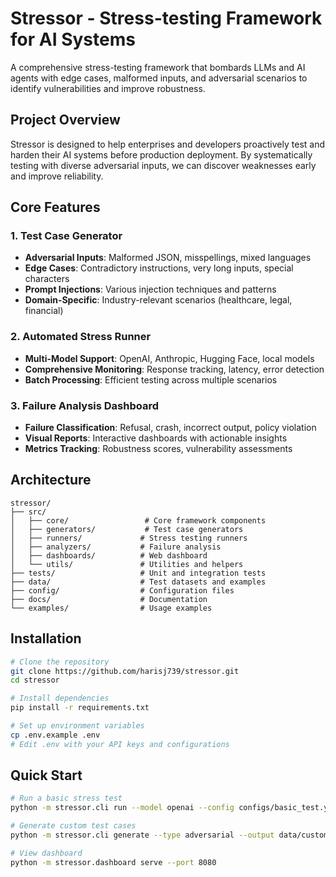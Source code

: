 # Stressor - Stress-testing Framework for AI Systems

A comprehensive stress-testing framework that bombards LLMs and AI agents with edge cases, malformed inputs, and adversarial scenarios to identify vulnerabilities and improve robustness.

## Project Overview

Stressor is designed to help enterprises and developers proactively test and harden their AI systems before production deployment. By systematically testing with diverse adversarial inputs, we can discover weaknesses early and improve reliability.

## Core Features

### 1. Test Case Generator
- **Adversarial Inputs**: Malformed JSON, misspellings, mixed languages
- **Edge Cases**: Contradictory instructions, very long inputs, special characters
- **Prompt Injections**: Various injection techniques and patterns
- **Domain-Specific**: Industry-relevant scenarios (healthcare, legal, financial)

### 2. Automated Stress Runner
- **Multi-Model Support**: OpenAI, Anthropic, Hugging Face, local models
- **Comprehensive Monitoring**: Response tracking, latency, error detection
- **Batch Processing**: Efficient testing across multiple scenarios

### 3. Failure Analysis Dashboard
- **Failure Classification**: Refusal, crash, incorrect output, policy violation
- **Visual Reports**: Interactive dashboards with actionable insights
- **Metrics Tracking**: Robustness scores, vulnerability assessments

## Architecture

```
stressor/
├── src/
│   ├── core/                 # Core framework components
│   ├── generators/           # Test case generators
│   ├── runners/             # Stress testing runners
│   ├── analyzers/           # Failure analysis
│   ├── dashboards/          # Web dashboard
│   └── utils/               # Utilities and helpers
├── tests/                   # Unit and integration tests
├── data/                    # Test datasets and examples
├── config/                  # Configuration files
├── docs/                    # Documentation
└── examples/                # Usage examples
```

## Installation

```bash
# Clone the repository
git clone https://github.com/harisj739/stressor.git
cd stressor

# Install dependencies
pip install -r requirements.txt

# Set up environment variables
cp .env.example .env
# Edit .env with your API keys and configurations
```

## Quick Start

```bash
# Run a basic stress test
python -m stressor.cli run --model openai --config configs/basic_test.yaml

# Generate custom test cases
python -m stressor.cli generate --type adversarial --output data/custom_tests.json

# View dashboard
python -m stressor.dashboard serve --port 8080
```
